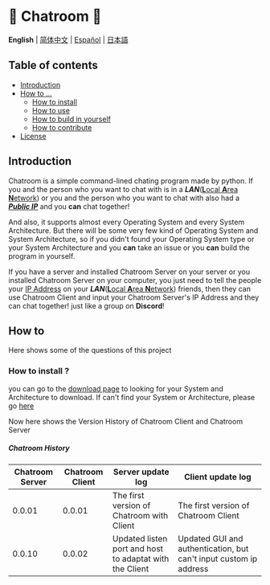 # 💎 Chatroom 💎

**English** | [简体中文](README-zh-cn.md) | [Español](README-spainish.md) | [日本語](README-japanese.md)

## Table of contents
- [Introduction](#introduction)
- [How to ...](#how-to)
  - [How to install](#how-to-install)
  - [How to use](#how-to-use)
  - [How to build in yourself](#how-to-build)
  - [How to contribute](#how-to-contribute)
- [License](#license)


## Introduction
Chatroom is a simple command-lined chating program made by python. If you and the person who you want to chat with is in a ***LAN***([**L**ocal **A**rea **N**etwork](LAN.md)) or you and the person who you want to chat with also had a [***Public IP***](IP.md) and you **can** chat together!

And also, it supports almost every Operating System and every System Architecture. But there will be some very few kind of Operating System and System Architecture, so if you didn't found your Operating System type or your System Architecture and you **can** take an issue or you **can** build the program in yourself.

If you have a server and installed Chatroom Server on your server or you installed Chatroom Server on your computer, you just need to tell the people your [IP Address](IP.md) on your ***LAN***([**L**ocal **A**rea **N**etwork](LAN.md)) friends, then they can use Chatroom Client and input your Chatroom Server's IP Address and they can chat together! just like a group on **Discord**!

## How to
Here shows some of the questions of this project
### How to install ?
you can go to the [download page](https://github.com/lucheshidi/chatroom/releases) to looking for your System and Architecture to download. If can't find your System or Architecture, please go [here](#how-to-build)

Now here shows the Version History of Chatroom Client and Chatroom Server

##### Chatroom History
|Chatroom Server     |Chatroom Client     |Server update log                                                                        |Client update log                                                                        |
|--------------------|--------------------|-----------------------------------------------------------------------------------------|-----------------------------------------------------------------------------------------|
|0.0.01              |0.0.01              |The first version of Chatroom with Client                                                |The first version of Chatroom Client                                                     |
|0.0.10              |0.0.02              |Updated listen port and host to adaptat with the Client                                  |Updated GUI and authentication, but can't input custom ip address                        |
